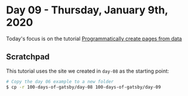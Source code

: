 # Day 09 - Thursday, January 9th, 2020

Today's focus is on the tutorial [Programmatically create pages from data](https://www.gatsbyjs.org/tutorial/part-seven/)

## Scratchpad

This tutorial uses the site we created in `day-08` as the starting point:

```sh
# Copy the day 06 example to a new folder
$ cp -r 100-days-of-gatsby/day-08 100-days-of-gatsby/day-09
```

